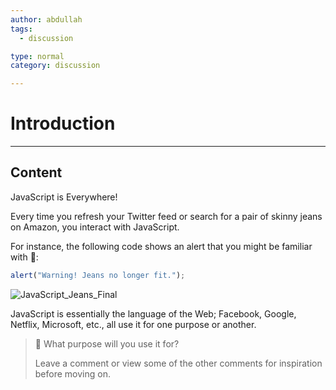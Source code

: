 ```yaml
---
author: abdullah
tags:
  - discussion

type: normal
category: discussion

---
```


# Introduction

---

## Content

JavaScript is Everywhere!

Every time you refresh your Twitter feed or search for a pair of skinny jeans on Amazon, you interact with JavaScript.

For instance, the following code shows an alert that you might be familiar with 👖:

```js
alert("Warning! Jeans no longer fit.");

```

![JavaScript_Jeans_Final](https://img.enkipro.com/bd7c491db166c1fcdc6144f145a186dc.png)


JavaScript is essentially the language of the Web; Facebook, Google, Netflix, Microsoft, etc., all use it for one purpose or another.

> 🤔 What purpose will you use it for?
>
> Leave a comment or view some of the other comments for inspiration before moving on.
